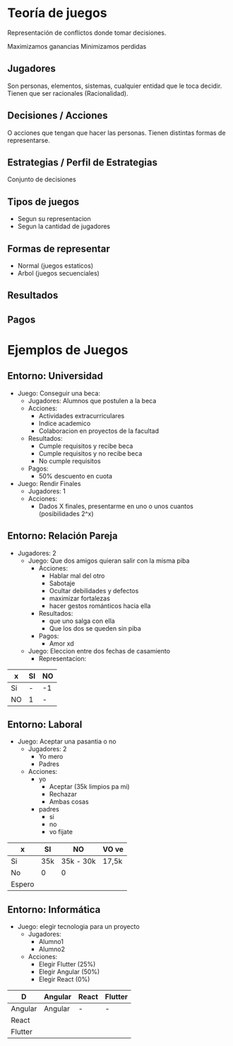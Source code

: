 # Teoría de juegos
Representación de conflictos donde tomar decisiones.

Maximizamos ganancias
Minimizamos perdidas


## Jugadores
Son personas, elementos, sistemas, cualquier entidad que le toca decidir.
Tienen que ser racionales (Racionalidad).


## Decisiones / Acciones
O acciones que tengan que hacer las personas.
Tienen distintas formas de representarse.


## Estrategias / Perfil de Estrategias
Conjunto de decisiones


## Tipos de juegos
- Segun su representacion
- Segun la cantidad de jugadores

## Formas de representar
- Normal (juegos estaticos)
- Arbol (juegos secuenciales)

## Resultados



## Pagos



# Ejemplos de Juegos
## Entorno: Universidad
- Juego: Conseguir una beca:
	- Jugadores: Alumnos que postulen a la beca
	- Acciones: 
		- Actividades extracurriculares
		- Indice academico
		- Colaboracion en proyectos de la facultad
	- Resultados:
		- Cumple requisitos y recibe beca
		- Cumple requisitos y no recibe beca
		- No cumple requisitos
	- Pagos:
		- 50% descuento en cuota
- Juego: Rendir Finales
	- Jugadores: 1
	- Acciones:
		- Dados X finales, presentarme en uno o unos cuantos (posibilidades 2^x)


## Entorno: Relación Pareja
- Jugadores: 2
	- Juego: Que dos amigos quieran salir con la misma piba
		- Acciones: 
			- Hablar mal del otro
			- Sabotaje
			- Ocultar debilidades y defectos
			- maximizar fortalezas
			- hacer gestos románticos hacia ella
		- Resultados:
			- que uno salga con ella
			- Que los dos se queden sin piba
		- Pagos:
			- Amor xd
	- Juego: Eleccion entre dos fechas de casamiento
		- Representacion:

x | SI | NO
--| - | -
Si | - | -1
NO | 1 | -

## Entorno: Laboral
- Juego: Aceptar una pasantia o no
	- Jugadores: 2
		- Yo mero
		- Padres
	- Acciones:
		- yo
			- Aceptar (35k limpios pa mi)
			- Rechazar
			- Ambas cosas
		- padres
			- si
			- no
			- vo fijate


x | SI | NO | VO ve
-- | -- | -- | --
Si | 35k | 35k - 30k | 17,5k
No | 0 | 0
Espero | 


## Entorno: Informática
- Juego: elegir tecnologia para un proyecto
	- Jugadores:
		- Alumno1
		- Alumno2
	- Acciones:
		- Elegir Flutter (25%)
		- Elegir Angular (50%)
		- Elegir React (0%)

D | Angular | React | Flutter
-- | -- | -- | --
Angular | Angular | - | -
React |
Flutter | 
